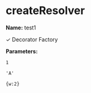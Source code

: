 # createResolver

**Name:** test1

✓ Decorator Factory

**Parameters:**

```
1
```

```
'A'
```

```
{w:2}
```
